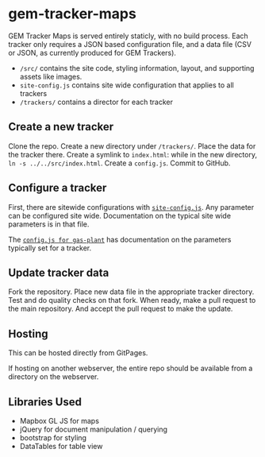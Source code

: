 # gem-tracker-maps

GEM Tracker Maps is served entirely staticly, with no build process. Each tracker only requires a JSON based configuration file, and a data file (CSV or JSON, as currently produced for GEM Trackers).

* `/src/` contains the site code, styling information, layout, and supporting assets like images.
* `site-config.js` contains site wide configuration that applies to all trackers
* `/trackers/` contains a director for each tracker

## Create a new tracker

Clone the repo. Create a new directory under `/trackers/`. Place the data for the tracker there. Create a symlink to `index.html`: while in the new directory, `ln -s ../../src/index.html`. Create a `config.js`. Commit to GitHub.

## Configure a tracker

First, there are sitewide configurations with [`site-config.js`](site-config.js). Any parameter can be configured site wide. Documentation on the typical site wide parameters is in that file.

The [`config.js for gas-plant`](/trackers/coal-plant/config.js) has documentation on the parameters typically set for a tracker.

## Update tracker data

Fork the repository. Place new data file in the appropriate tracker directory. Test and do quality checks on that fork. When ready, make a pull request to the main repository. And accept the pull request to make the update.

## Hosting 

This can be hosted directly from GitPages.

If hosting on another webserver, the entire repo should be available from a directory on the webserver.

## Libraries Used
* Mapbox GL JS for maps
* jQuery for document manipulation / querying
* bootstrap for styling
* DataTables for table view
